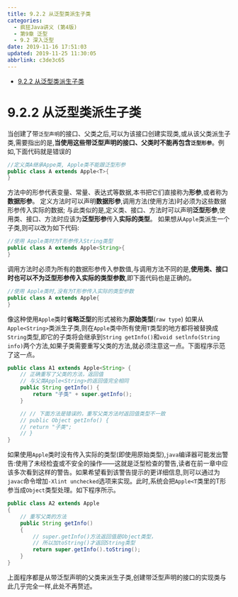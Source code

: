 ```yaml
---
title: 9.2.2 从泛型类派生子类
categories: 
  - 疯狂Java讲义 (第4版)
  - 第9章 泛型
  - 9.2 深入泛型
date: 2019-11-16 17:51:03
updated: 2019-11-25 11:30:05
abbrlink: c3de3c65
---
```

<div id='my_toc'>

- [9.2.2 从泛型类派生子类](/JavaReadingNotes/c3de3c65/#9-2-2-从泛型类派生子类)

</div>
<!--more-->
<script>if (navigator.platform.toLowerCase() == 'win32'){document.getElementById('my_toc').style.display = 'none';}</script>

<!--end-->
# 9.2.2 从泛型类派生子类 #
当创建了带`泛型声明`的接口、父类之后,可以为该接口创建实现类,或从该父类派生子类,需要指出的是,**当使用这些带泛型声明的接口、父类时不能再包含`泛型形参`**。例如,下面代码就是错误的
```java
//定义类A继承Appe类, Apple类不能跟泛型形参
public class A extends Apple<T>{
}
```
方法中的形参代表变量、常量、表达式等数据,本书把它们直接称为**形参**,或者称为**数据形参**。
定义方法时可以声明**数据形参**,调用方法(使用方法)时必须为这些数据形参传入实际的数据;
与此类似的是,定义类、接口、方法时可以声明**泛型形参**,使用类、接口、方法时应该为**泛型形参**传入**实际的类型**。
如果想从`Apple`类派生一个子类,则可以改为如下代码:
```java
//使用 Apple类时为T形参传入String类型
public class A extends Apple<String>{
}
```
调用方法时必须为所有的数据形参传入参数值,与调用方法不同的是,**使用类、接口时也可以不为泛型形参传入实际的类型参数**,即下面代码也是正确的。
```java
//使用 Apple类时,没有为T形参传入实际的类型参数
public class A extends Apple{
}
```
像这种使用`Apple`类时**省略泛型**的形式被称为**原始类型**(`raw type`)
如果从`Apple<String>`类派生子类,则在`Apple`类中所有使用`T`类型的地方都将被替换成`String`类型,即它的子类将会继承到`String getInfo()`和`void setlnfo(String info)`两个方法,如果子类需要重写父类的方法,就必须注意这一点。下面程序示范了这一点。
```java
public class A1 extends Apple<String> {
    // 正确重写了父类的方法，返回值
    // 与父类Apple<String>的返回值完全相同
    public String getInfo() {
        return "子类" + super.getInfo();
    }

    // // 下面方法是错误的，重写父类方法时返回值类型不一致
    // public Object getInfo() {
    // return "子类";
    // }
}
```
如果使用`Apple`类时没有传入实际的类型(即使用原始类型),`java`编译器可能发出警告:使用了未经检査或不安全的操作——这就是泛型检查的警告,读者在前一章中应该多次看到这样的警告。如果希望看到该警告提示的更详细信息,则可以通过为`javac`命令增加`-Xlint unchecked`选项来实现。此时,系统会把`Apple<T`类里的T形参当成`Object`类型处理。如下程序所示。
```java
public class A2 extends Apple
{
	// 重写父类的方法
	public String getInfo()
	{
		// super.getInfo()方法返回值是Object类型，
		// 所以加toString()才返回String类型
		return super.getInfo().toString();
	}
}
```
上面程序都是从带泛型声明的父类来派生子类,创建带泛型声明的接口的实现类与此几乎完全一样,此处不再赘述。

